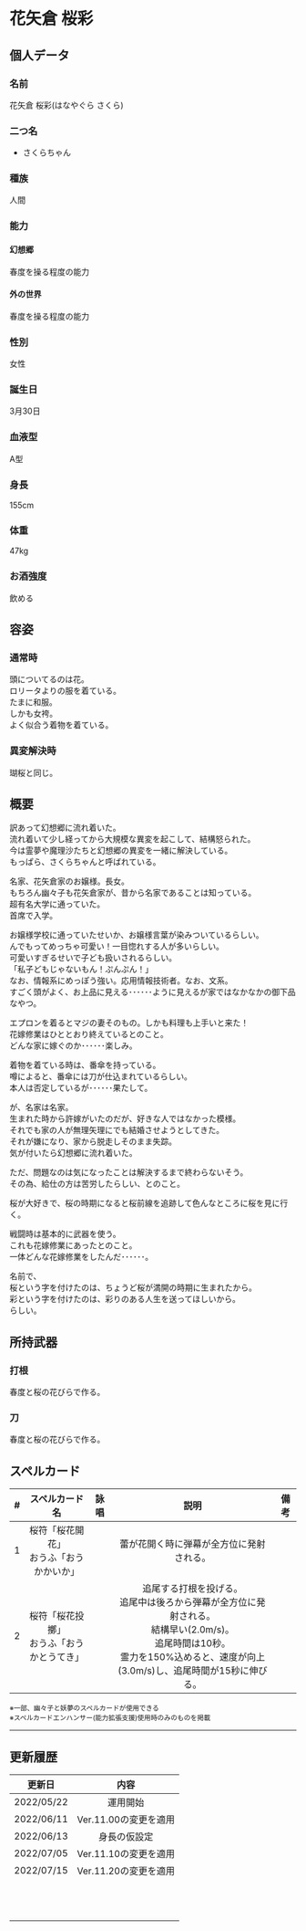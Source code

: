 # 花矢倉 桜彩

## 個人データ
### 名前
花矢倉 桜彩(はなやぐら さくら)

### 二つ名
- さくらちゃん

### 種族
人間

### 能力
#### 幻想郷
春度を操る程度の能力

#### 外の世界
春度を操る程度の能力

### 性別
女性

### 誕生日
3月30日

### 血液型
A型

### 身長
155cm

### 体重
47kg

### お酒強度
飲める

## 容姿
### 通常時
頭についてるのは花。<br />
ロリータよりの服を着ている。<br />
たまに和服。<br />
しかも女袴。<br />
よく似合う着物を着ている。

### 異変解決時
瑚桜と同じ。

## 概要
訳あって幻想郷に流れ着いた。<br />
流れ着いて少し経ってから大規模な異変を起こして、結構怒られた。<br />
今は霊夢や魔理沙たちと幻想郷の異変を一緒に解決している。<br />
もっぱら、さくらちゃんと呼ばれている。<br />

名家、花矢倉家のお嬢様。長女。<br />
もちろん幽々子も花矢倉家が、昔から名家であることは知っている。<br />
超有名大学に通っていた。<br />
首席で入学。<br />

お嬢様学校に通っていたせいか、お嬢様言葉が染みついているらしい。<br />
んでもってめっちゃ可愛い！一目惚れする人が多いらしい。<br />
可愛いすぎるせいで子ども扱いされるらしい。<br />
「私子どもじゃないもん！ぷんぷん！」<br />
なお、情報系にめっぽう強い。応用情報技術者。なお、文系。<br />
すごく頭がよく、お上品に見える･･････ように見えるが家ではなかなかの御下品なやつ。<br />

エプロンを着るとマジの妻そのもの。しかも料理も上手いと来た！<br />
花嫁修業はひととおり終えているとのこと。<br />
どんな家に嫁ぐのか･･････楽しみ。<br />

着物を着ている時は、番傘を持っている。<br />
噂によると、番傘には刀が仕込まれているらしい。<br />
本人は否定しているが･･････果たして。<br />

が、名家は名家。<br />
生まれた時から許嫁がいたのだが、好きな人ではなかった模様。<br />
それでも家の人が無理矢理にでも結婚させようとしてきた。<br />
それが嫌になり、家から脱走しそのまま失踪。<br />
気が付いたら幻想郷に流れ着いた。<br />

ただ、問題なのは気になったことは解決するまで終わらないそう。<br />
その為、給仕の方は苦労したらしい、とのこと。<br />

桜が大好きで、桜の時期になると桜前線を追跡して色んなところに桜を見に行く。<br />

戦闘時は基本的に武器を使う。<br />
これも花嫁修業にあったとのこと。<br />
一体どんな花嫁修業をしたんだ･･････。<br />

名前で、<br />
桜という字を付けたのは、ちょうど桜が満開の時期に生まれたから。<br />
彩という字を付けたのは、彩りのある人生を送ってほしいから。<br />
らしい。<br />

## 所持武器
### 打根
春度と桜の花びらで作る。

### 刀
春度と桜の花びらで作る。

## スペルカード
 | # | スペルカード名 | 詠唱 | 説明 | 備考 |
 | :---: | :---: | :---: | :---: | :---: |
 | 1 | 桜符「桜花開花」<br />おうふ「おうかかいか」 | | 蕾が花開く時に弾幕が全方位に発射される。 | |
 | 2 | 桜符「桜花投擲」<br />おうふ「おうかとうてき」 | | 追尾する打根を投げる。<br />追尾中は後ろから弾幕が全方位に発射される。<br />結構早い(2.0m/s)。<br />追尾時間は10秒。<br />霊力を150%込めると、速度が向上(3.0m/s)し、追尾時間が15秒に伸びる。 | |

<sup>
※一部、幽々子と妖夢のスペルカードが使用できる<br />
※スペルカードエンハンサー(能力拡張支援)使用時のみのものを掲載
</sup>

***

## 更新履歴
| 更新日 | 内容 |
| :---: | :---: |
| 2022/05/22 | 運用開始 |
| 2022/06/11 | Ver.11.00の変更を適用 |
| 2022/06/13 | 身長の仮設定 |
| 2022/07/05 | Ver.11.10の変更を適用 |
| 2022/07/15 | Ver.11.20の変更を適用 |
| | |
| | |
| | |
| | |
| | |
| | |
| | |
| | |
| | |
| | |
| | |
| | |

